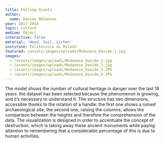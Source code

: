 ```yaml
---
title: Falling Giants
author:
  name: Davide Modanese
year: 2017-2018
topic: Culture
medium: Object
interactive: false
material: 'Wood, Soil, Lichen'
institute: Politecnico di Milano
featured: /assets/images/uploads/Modanese_Davide_1.jpg
images:
  - /assets/images/uploads/Modanese_Davide_2.jpg
  - /assets/images/uploads/Modanese_Davide_3.jpg
  - /assets/images/uploads/Modanese_Davide_5.JPG
  - /assets/images/uploads/Modanese_Davide_6.JPG
---
```

The model shows the number of cultural heritage in danger over the last 18 years: the dataset has been selected because the phenomenon is growing, and it’s necessary to understand it. The structure has two dimensions, accessible thanks to the rotation of a handle: the first one shows a ruined archaeological site; the second one, raising the columns, allows the comparison between the heights and therefore the comprehension of the data. The visualization is designed in order to accentuate the concept of destruction, which is taking away these ancient monuments while paying attention to remembering that a considerable percentage of this is due to human activities.
